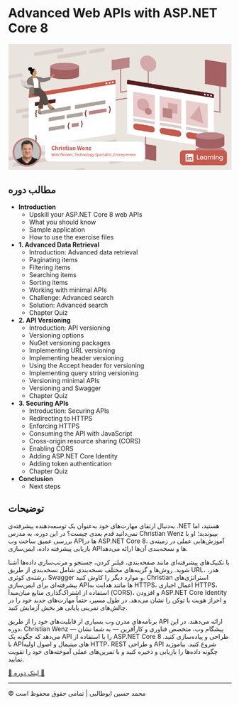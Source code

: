 <!-- ©©©©©©©©©©©©©©©©©©©©©©©© All Rights Are Reserved By Muhammad Husain Abootalebi ©©©©©©©©©©©©©©©©©©©©©©©©©©©©©©©©©© -->

# Advanced Web APIs with ASP.NET Core 8

![Advanced Web APIs with ASP.NET Core 8](../../assets/Courses/Course%20Covers/3%20-%203%20-%20Advanced%20Web%20APIs%20with%20ASP.NET%20Core%208.png)

## مطالب دوره

- **Introduction**
  - Upskill your ASP.NET Core 8 web APIs
  - What you should know
  - Sample application
  - How to use the exercise files
- **1. Advanced Data Retrieval**
  - Introduction: Advanced data retrieval
  - Paginating items
  - Filtering items
  - Searching items
  - Sorting items
  - Working with minimal APIs
  - Challenge: Advanced search
  - Solution: Advanced search
  - Chapter Quiz
- **2. API Versioning**
  - Introduction: API versioning
  - Versioning options
  - NuGet versioning packages
  - Implementing URL versioning
  - Implementing header versioning
  - Using the Accept header for versioning
  - Implementing query string versioning
  - Versioning minimal APIs
  - Versioning and Swagger
  - Chapter Quiz
- **3. Securing APIs**
  - Introduction: Securing APIs
  - Redirecting to HTTPS
  - Enforcing HTTPS
  - Consuming the API with JavaScript
  - Cross-origin resource sharing (CORS)
  - Enabling CORS
  - Adding ASP.NET Core Identity
  - Adding token authentication
  - Chapter Quiz
- **Conclusion**
  - Next steps

## توضیحات

به‌دنبال ارتقای مهارت‌های خود به‌عنوان یک توسعه‌دهنده پیشرفته‌ی .NET هستید، اما نمی‌دانید قدم بعدی چیست؟ در این دوره، به مدرس Christian Wenz بپیوندید؛ او با بررسی عمیق ساخت وب APIها در ASP.NET Core 8، آموزش‌هایی عملی در زمینه‌ی بازیابی پیشرفته داده، ایمن‌سازی APIها و نسخه‌بندی آن‌ها ارائه می‌دهد.

با تکنیک‌های پیشرفته‌ای مانند صفحه‌بندی، فیلتر کردن، جستجو و مرتب‌سازی داده‌ها آشنا شوید. روش‌ها و گزینه‌های مختلف نسخه‌بندی شامل نسخه‌بندی از طریق URL، هدر، رشته‌ی کوئری، Swagger و موارد دیگر را کاوش کنید. Christian استراتژی‌های پیشرفته‌ای برای ایمن‌سازی APIها مانند هدایت به HTTPS، اعمال اجباری HTTPS، استفاده از اشتراک‌گذاری منابع میان‌مبدأ (CORS)، و افزودن ASP.NET Core Identity و احراز هویت با توکن را نشان می‌دهد. در طول مسیر، حتماً مهارت‌های جدید خود را در چالش‌های تمرینی پایانی هر بخش آزمایش کنید.

برنامه‌های مدرن وب بسیاری از قابلیت‌های خود را از طریق API ارائه می‌دهند. در این دوره، Christian Wenz — پیشگام وب، متخصص فناوری و کارآفرین — به شما نشان می‌دهد که چگونه یک API را با استفاده از ASP.NET Core 8 طراحی و پیاده‌سازی کنید. با APIهای مینیمال و اصول اولیه HTTP، REST و طراحی API شروع کنید. بیاموزید چگونه داده‌ها را بازیابی و ذخیره کنید و با تمرین‌های عملی آموخته‌های خود را تقویت نمایید.

[🔗 لینک دوره 🔗](https://www.linkedin.com/learning/advanced-web-apis-with-asp-dot-net-core-8 "Linkedin")

---

© محمد حسین ابوطالبی | تمامی حقوق محفوظ است

<!-- ©©©©©©©©©©©©©©©©©©©©©©©© All Rights Are Reserved By Muhammad Husain Abootalebi ©©©©©©©©©©©©©©©©©©©©©©©©©©©©©©©©©© -->
